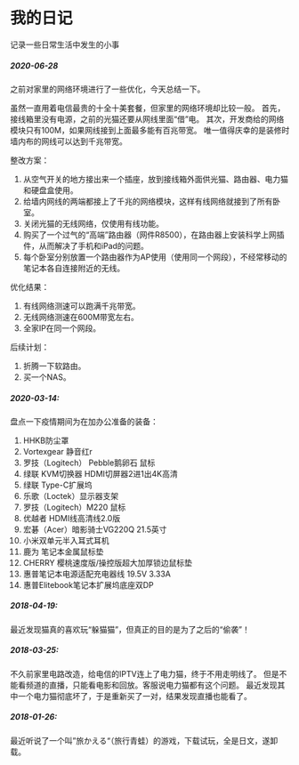 # 我的日记

记录一些日常生活中发生的小事

##### 2020-06-28

之前对家里的网络环境进行了一些优化，今天总结一下。

虽然一直用着电信最贵的十全十美套餐，但家里的网络环境却比较一般。
首先，接线箱里没有电源，之前的光猫还要从网线里面“借”电。
其次，开发商给的网络模块只有100M，如果网线接到上面最多能有百兆带宽。
唯一值得庆幸的是装修时墙内布的网线可以达到千兆带宽。

整改方案：
1. 从空气开关的地方接出来一个插座，放到接线箱外面供光猫、路由器、电力猫和硬盘盒使用。
2. 给墙内网线的两端都接上了千兆的网络模块，这样有线网络就接到了所有卧室。
3. 关闭光猫的无线网络，仅使用有线功能。
4. 购买了一个过气的“高端”路由器（网件R8500），在路由器上安装科学上网插件，从而解决了手机和iPad的问题。
5. 每个卧室分别放置一个路由器作为AP使用（使用同一个网段），不经常移动的笔记本各自连接附近的无线。

优化结果：
1. 有线网络测速可以跑满千兆带宽。
2. 无线网络测速在600M带宽左右。
3. 全家IP在同一个网段。

后续计划：
1. 折腾一下软路由。
2. 买一个NAS。

##### 2020-03-14: 

盘点一下疫情期间为在加办公准备的装备：
1. HHKB防尘罩
2. Vortexgear 静音红r
3. 罗技（Logitech） Pebble鹅卵石 鼠标
4. 绿联 KVM切换器 HDMI切屏器2进1出4K高清
5. 绿联 Type-C扩展坞
6. 乐歌（Loctek）显示器支架
7. 罗技（Logitech）M220 鼠标
8. 优越者 HDMI线高清线2.0版
9. 宏碁（Acer）暗影骑士VG220Q 21.5英寸
10. 小米双单元半入耳式耳机
11. 鹿为 笔记本金属鼠标垫
12. CHERRY 樱桃速度版/操控版超大加厚锁边鼠标垫
13. 惠普笔记本电源适配充电器线 19.5V 3.33A
14. 惠普Elitebook笔记本扩展坞底座双DP

##### 2018-04-19:

最近发现猫真的喜欢玩“躲猫猫”，但真正的目的是为了之后的“偷袭”！

##### 2018-03-25:

不久前家里电路改造，给电信的IPTV连上了电力猫，终于不用走明线了。
但是不能看频道的直播，只能看电影和回放。客服说电力猫都有这个问题。
最近发现其中一个电力猫彻底坏了，于是重新买了一对，结果发现直播也能看了。

##### 2018-01-26:

最近听说了一个叫”旅かえる“（旅行青蛙）的游戏，下载试玩，全是日文，遂卸载。
